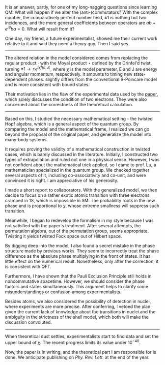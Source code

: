 It is an answer, partly, for one of my long-nagging questions since learning QM: What will happen if we alter the (anti-)commutators? With the complex number, the comparatively perfect number field, $\pm 1$ is nothing but two incidences, and the more general coefficients between operators are $ab+e^{i \theta} ba=0$. What will result from it? 

One day, my friend, a future experimentalist, showed me their current work relative to it and said they need a theory guy. Then I said yes. 

---

The altered relation in the model considered comes from replacing the regular product $\cdot$ with the Moyal product $\star$ defined by the Drinfel'd twist, turning $\pm1 \rightarrow \pm e^{i \chi f(E, J)}$, where $\chi$ is the model parameter, E and J are energy and angular momentum, respectively. It amounts to timing new state-dependent phases. slightly differs from the conventional $\theta$-Poincare model and is more consistent with bound states. 

Their motivation lies in the flaw of the experimental data used by the [paper](https://arxiv.org/abs/1006.1185), which solely discusses the condition of two electrons. They were also concerned about the correctness of the theoretical calculation. 

---

Based on this, I studied the necessary mathematical setting - the twisted Hopf algebra, which is a general aspect of the quantum group. By comparing the model and the mathematical frame, I realized we can go beyond the proposal of the original paper, and generalize the model into many-body systems. 

It requires proving the validity of a mathematical construction in twisted cases, which is barely discussed in the literature. Initially, I constructed two types of extrapolation and ruled out one in a physical sense. However, I was not confident about the mathematical trick applied, so I came to prof. Lu, a mathematician specialized in the quantum group. We checked together several aspects of it, including co-associativity and co-unit, and were convinced it is right. I am appreciative of his generosity. 

I made a short report to collaborators. With the generalized model, we then decide to focus on a rather exotic atomic transition with three electrons cramped in 1S, which is impossible in SM. The probability roots in the new phase and is proportional to $\chi$, whose extreme smallness will suppress such transition. 

Meanwhile, I began to redevelop the formalism in my style because I was not satisfied with the paper's treatment. After several attempts, the permutation algebra, out of the permutation group, seems appropriate. Twisting it yields twisted Fock space out of Hilbert space.  

By digging deep into the model, I also found a secret mistake in the phase structure made by previous works. They seem to incorrectly treat the phase difference as the absolute phase multiplying in the front of states. It has little effect on the numerical result. Nonetheless, only after the correction, it is consistent with QFT. 

Furthermore, I have shown that the Pauli Exclusion Principle still holds in noncommutative spacetime. However, we should consider the phase factors and states simultaneously. This argument helps to clarify some misunderstandings or confusion among experimentalists. 

Besides atoms, we also considered the possibility of detection in nuclei, where experiments are more precise. After conferring, I vetoed the plan given the current lack of knowledge about the transitions in nuclei and the ambiguity in the strictness of the shell model, which both will make the discussion convoluted. 

---


When theoretical dust settles, experimentalists start to find data and set the upper bound of $\chi$. The recent progress limits its value under $10^{-40}$. 

Now, the paper is in writing, and the theoretical part I am responsible for is done. We anticipate publishing on *Phy. Rev. Lett.* at the end of the year. 